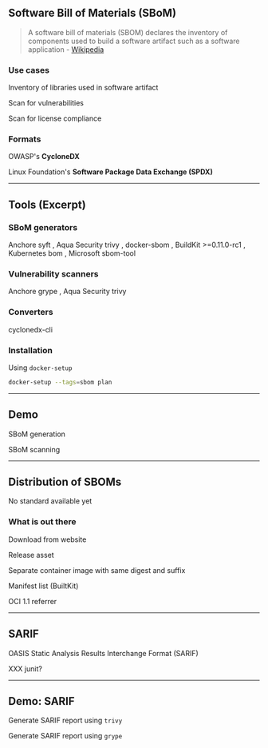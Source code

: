 ## Software Bill of Materials (SBoM)

<i class="fa-solid fa-quote-left fa-2x fa-pull-left"></i>

> A software bill of materials (SBOM) declares the inventory of components used to build a software artifact such as a software application - [Wikipedia](https://en.wikipedia.org/wiki/Software_supply_chain)

### Use cases

Inventory of libraries used in software artifact

Scan for vulnerabilities

Scan for license compliance

### Formats

OWASP's **CycloneDX** [](https://cyclonedx.org/)

Linux Foundation's **Software Package Data Exchange (SPDX)** [](https://spdx.dev/)

---

## Tools (Excerpt) [](https://cyclonedx.org/tool-center/)

### SBoM generators

Anchore syft [](https://github.com/anchore/syft), Aqua Security trivy [](https://github.com/aquasecurity/trivy), docker-sbom [](https://github.com/docker/sbom-cli-plugin), BuildKit >=0.11.0-rc1 [](https://github.com/moby/buildkit/blob/master/docs/attestation-storage.md), Kubernetes bom [](https://github.com/kubernetes-sigs/bom), Microsoft sbom-tool [](https://github.com/microsoft/sbom-tool)

### Vulnerability scanners

Anchore grype [](https://github.com/anchore/grype), Aqua Security trivy [](https://github.com/aquasecurity/trivy)

### Converters

cyclonedx-cli [](https://github.com/CycloneDX/cyclonedx-cli)

### Installation

Using `docker-setup` [](https://github.com/nicholasdille/docker-setup)

```bash
docker-setup --tags=sbom plan
```

---

## Demo

SBoM generation

SBoM scanning

---

## Distribution of SBOMs

<i class="fa-duotone fa-sparkles fa-6x"></i> <!-- .element: style="float: right;" -->

No standard available yet

### What is out there

Download from website

Release asset

Separate container image with same digest and suffix

Manifest list (BuiltKit)

OCI 1.1 referrer

---

## SARIF

OASIS [](https://www.oasis-open.org/) Static Analysis Results Interchange Format (SARIF) [](https://www.oasis-open.org/committees/tc_home.php?wg_abbrev=sarif)

XXX junit?

---

## Demo: SARIF

Generate SARIF report using `trivy`

Generate SARIF report using `grype`